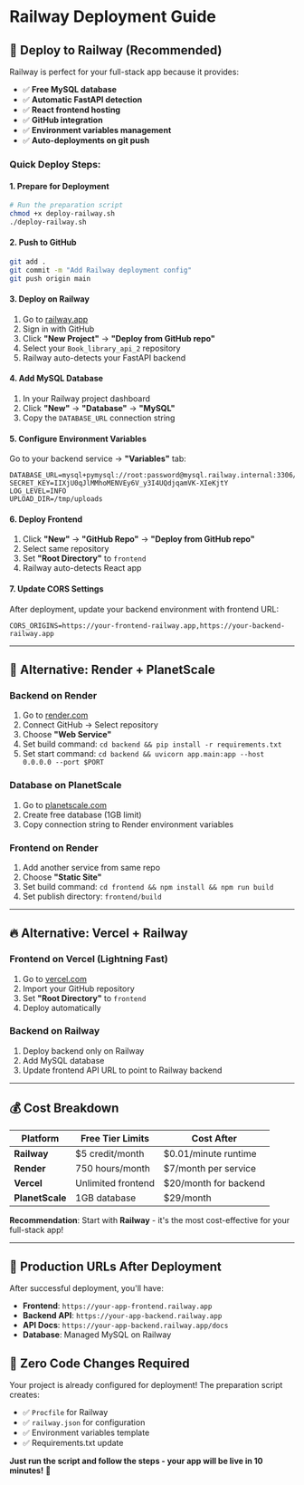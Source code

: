 # Railway Deployment Guide

## 🚆 Deploy to Railway (Recommended)

Railway is perfect for your full-stack app because it provides:
- ✅ **Free MySQL database**
- ✅ **Automatic FastAPI detection** 
- ✅ **React frontend hosting**
- ✅ **GitHub integration**
- ✅ **Environment variables management**
- ✅ **Auto-deployments on git push**

### Quick Deploy Steps:

#### 1. Prepare for Deployment
```bash
# Run the preparation script
chmod +x deploy-railway.sh
./deploy-railway.sh
```

#### 2. Push to GitHub
```bash
git add .
git commit -m "Add Railway deployment config"
git push origin main
```

#### 3. Deploy on Railway
1. Go to [railway.app](https://railway.app)
2. Sign in with GitHub
3. Click **"New Project"** → **"Deploy from GitHub repo"**
4. Select your `Book_library_api_2` repository
5. Railway auto-detects your FastAPI backend

#### 4. Add MySQL Database
1. In your Railway project dashboard
2. Click **"New"** → **"Database"** → **"MySQL"**
3. Copy the `DATABASE_URL` connection string

#### 5. Configure Environment Variables
Go to your backend service → **"Variables"** tab:
```env
DATABASE_URL=mysql+pymysql://root:password@mysql.railway.internal:3306/railway
SECRET_KEY=IIXjU0qJlMMhoMENVEy6V_y3I4UQdjqamVK-XIeKjtY
LOG_LEVEL=INFO
UPLOAD_DIR=/tmp/uploads
```

#### 6. Deploy Frontend
1. Click **"New"** → **"GitHub Repo"** → **"Deploy from GitHub repo"**
2. Select same repository
3. Set **"Root Directory"** to `frontend`
4. Railway auto-detects React app

#### 7. Update CORS Settings
After deployment, update your backend environment with frontend URL:
```env
CORS_ORIGINS=https://your-frontend-railway.app,https://your-backend-railway.app
```

---

## 🌟 Alternative: Render + PlanetScale

### Backend on Render
1. Go to [render.com](https://render.com)
2. Connect GitHub → Select repository
3. Choose **"Web Service"**
4. Set build command: `cd backend && pip install -r requirements.txt`
5. Set start command: `cd backend && uvicorn app.main:app --host 0.0.0.0 --port $PORT`

### Database on PlanetScale
1. Go to [planetscale.com](https://planetscale.com)
2. Create free database (1GB limit)
3. Copy connection string to Render environment variables

### Frontend on Render
1. Add another service from same repo
2. Choose **"Static Site"**
3. Set build command: `cd frontend && npm install && npm run build`
4. Set publish directory: `frontend/build`

---

## 🔥 Alternative: Vercel + Railway

### Frontend on Vercel (Lightning Fast)
1. Go to [vercel.com](https://vercel.com)
2. Import your GitHub repository
3. Set **"Root Directory"** to `frontend`
4. Deploy automatically

### Backend on Railway
1. Deploy backend only on Railway
2. Add MySQL database
3. Update frontend API URL to point to Railway backend

---

## 💰 **Cost Breakdown**

| Platform | Free Tier Limits | Cost After |
|----------|------------------|------------|
| **Railway** | $5 credit/month | $0.01/minute runtime |
| **Render** | 750 hours/month | $7/month per service |
| **Vercel** | Unlimited frontend | $20/month for backend |
| **PlanetScale** | 1GB database | $29/month |

**Recommendation**: Start with **Railway** - it's the most cost-effective for your full-stack app!

---

## 🚀 **Production URLs After Deployment**

After successful deployment, you'll have:
- **Frontend**: `https://your-app-frontend.railway.app`
- **Backend API**: `https://your-app-backend.railway.app`
- **API Docs**: `https://your-app-backend.railway.app/docs`
- **Database**: Managed MySQL on Railway

## 🔧 **Zero Code Changes Required**

Your project is already configured for deployment! The preparation script creates:
- ✅ `Procfile` for Railway
- ✅ `railway.json` for configuration
- ✅ Environment variables template
- ✅ Requirements.txt update

**Just run the script and follow the steps - your app will be live in 10 minutes!** 🎉
